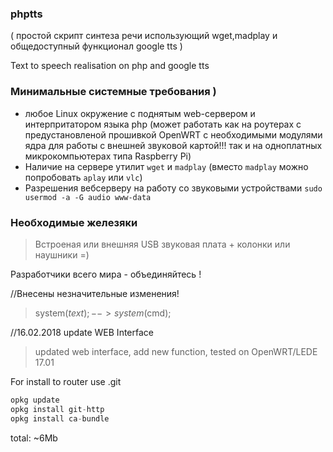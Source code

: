 ### phptts 
( простой скрипт синтеза речи использующий wget,madplay и общедоступный функционал google tts ) 

Text to speech realisation on php and google tts


### Минимальные системные требования )
>
+ любое Linux окружение с поднятым web-сервером и интерпритатором языка php 
(может работать как на роутерах с предустановленой прошивкой OpenWRT c необходимыми модулями ядра для работы с внешней звуковой картой!!!
так и на одноплатных микрокомпьютерах типа Raspberry Pi) 
+ Наличие на сервере утилит `wget` и `madplay` (вместо `madplay` можно попробовать `aplay` или `vlc`)
+ Разрешения вебсерверу на работу со звуковыми устройствами `sudo usermod -a -G audio www-data` 

### Необходимые железяки
> Встроеная или внешняя USB звуковая плата + колонки или наушники =)

Разработчики всего мира - объединяйтесь !

//Внесены незначительные изменения!
>system($text);--> system($cmd);

//16.02.2018 update WEB Interface
> updated web interface, add new function, tested on OpenWRT/LEDE 17.01

For install to router use .git
```php
opkg update
opkg install git-http
opkg install ca-bundle
```
total: ~6Mb
